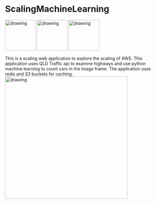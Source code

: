 # ScalingMachineLearning
<p float="left">
<img src="https://cdn.iconscout.com/icon/free/png-256/redis-3-1175053.png" alt="drawing" width="100"/>
<img src="https://marvel-b1-cdn.bc0a.com/f00000000152158/www.gliffy.com/sites/default/files/image/2020-06/Amazon-Simple-Storage-Service-S3_Bucket-with-Objects_dark-bg.png" alt="drawing" width="100"/>
<img src="https://upload.wikimedia.org/wikipedia/commons/thumb/c/c3/Python-logo-notext.svg/800px-Python-logo-notext.svg.png" alt="drawing" width="100"/>
</p>
This is a scaling web application to explore the scaling of AWS. 
This application uses QLD Traffic api to examine highways and use python machine learning to count cars in the image frame. 
The application uses redis and S3 buckets for caching.
<img src="https://i.imgur.com/YdH6krH.png" alt="drawing" width="400"/>
